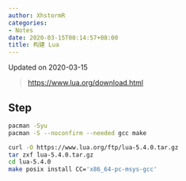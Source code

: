 ```yaml
---
author: XhstormR
categories:
- Notes
date: 2020-03-15T00:14:57+08:00
title: 构建 Lua
---
```


<!--more-->

Updated on 2020-03-15

> https://www.lua.org/download.html

## Step
```bash
pacman -Syu
pacman -S --noconfirm --needed gcc make

curl -O https://www.lua.org/ftp/lua-5.4.0.tar.gz
tar zxf lua-5.4.0.tar.gz
cd lua-5.4.0
make posix install CC='x86_64-pc-msys-gcc'
```
